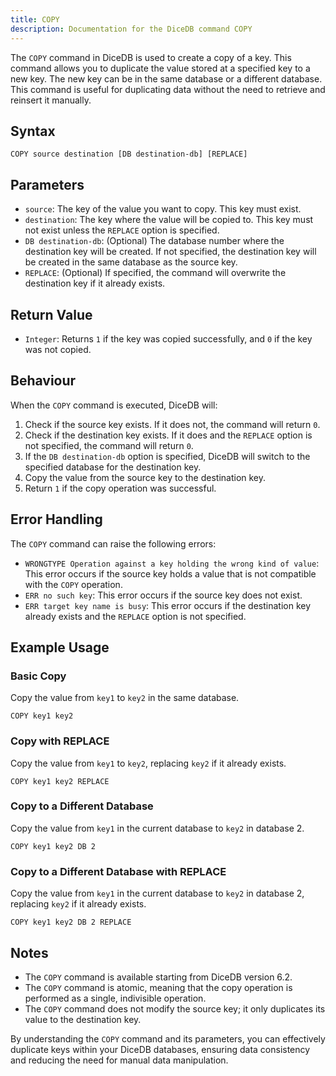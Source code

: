 ```yaml
---
title: COPY
description: Documentation for the DiceDB command COPY
---
```


The `COPY` command in DiceDB is used to create a copy of a key. This command allows you to duplicate the value stored at a specified key to a new key. The new key can be in the same database or a different database. This command is useful for duplicating data without the need to retrieve and reinsert it manually.

## Syntax

```plaintext
COPY source destination [DB destination-db] [REPLACE]
```

## Parameters

- `source`: The key of the value you want to copy. This key must exist.
- `destination`: The key where the value will be copied to. This key must not exist unless the `REPLACE` option is specified.
- `DB destination-db`: (Optional) The database number where the destination key will be created. If not specified, the destination key will be created in the same database as the source key.
- `REPLACE`: (Optional) If specified, the command will overwrite the destination key if it already exists.

## Return Value

- `Integer`: Returns `1` if the key was copied successfully, and `0` if the key was not copied.

## Behaviour

When the `COPY` command is executed, DiceDB will:

1. Check if the source key exists. If it does not, the command will return `0`.
1. Check if the destination key exists. If it does and the `REPLACE` option is not specified, the command will return `0`.
1. If the `DB destination-db` option is specified, DiceDB will switch to the specified database for the destination key.
1. Copy the value from the source key to the destination key.
1. Return `1` if the copy operation was successful.

## Error Handling

The `COPY` command can raise the following errors:

- `WRONGTYPE Operation against a key holding the wrong kind of value`: This error occurs if the source key holds a value that is not compatible with the `COPY` operation.
- `ERR no such key`: This error occurs if the source key does not exist.
- `ERR target key name is busy`: This error occurs if the destination key already exists and the `REPLACE` option is not specified.

## Example Usage

### Basic Copy

Copy the value from `key1` to `key2` in the same database.

```plaintext
COPY key1 key2
```

### Copy with REPLACE

Copy the value from `key1` to `key2`, replacing `key2` if it already exists.

```plaintext
COPY key1 key2 REPLACE
```

### Copy to a Different Database

Copy the value from `key1` in the current database to `key2` in database 2.

```plaintext
COPY key1 key2 DB 2
```

### Copy to a Different Database with REPLACE

Copy the value from `key1` in the current database to `key2` in database 2, replacing `key2` if it already exists.

```plaintext
COPY key1 key2 DB 2 REPLACE
```

## Notes

- The `COPY` command is available starting from DiceDB version 6.2.
- The `COPY` command is atomic, meaning that the copy operation is performed as a single, indivisible operation.
- The `COPY` command does not modify the source key; it only duplicates its value to the destination key.

By understanding the `COPY` command and its parameters, you can effectively duplicate keys within your DiceDB databases, ensuring data consistency and reducing the need for manual data manipulation.

